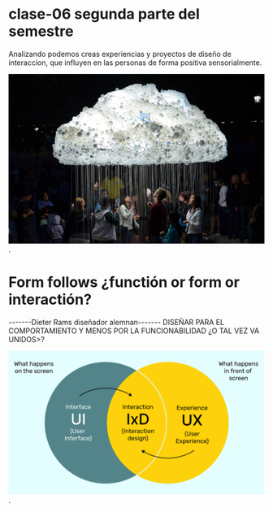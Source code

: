 # clase-06 segunda parte del semestre
Analizando podemos creas experiencias y proyectos de diseño de interaccion, que influyen en las personas 
de forma positiva sensorialmente.

![texto](./nube.jpg).

# Form follows ¿functión or form or interactión? 
-------Dieter Rams diseñador alemnan-------
DISEÑAR PARA EL COMPORTAMIENTO Y MENOS POR LA FUNCIONABILIDAD
¿O TAL VEZ VA UNIDOS>?

![texto](./ixd.jpg).
